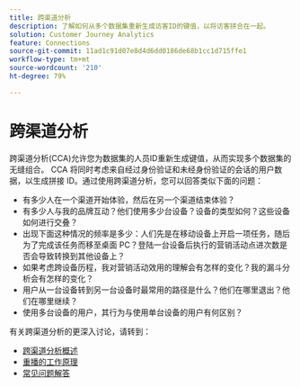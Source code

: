 ```yaml
---
title: 跨渠道分析
description: 了解如何从多个数据集重新生成访客ID的键值，以将访客拼合在一起。
solution: Customer Journey Analytics
feature: Connections
source-git-commit: 11ad1c91d07e8d4d6dd0186de68b1cc1d715ffe1
workflow-type: tm+mt
source-wordcount: '210'
ht-degree: 79%

---
```



# 跨渠道分析

跨渠道分析(CCA)允许您为数据集的人员ID重新生成键值，从而实现多个数据集的无缝组合。 CCA 将同时考虑来自经过身份验证和未经身份验证的会话的用户数据，以生成拼接 ID。通过使用跨渠道分析，您可以回答类似下面的问题：

* 有多少人在一个渠道开始体验，然后在另一个渠道结束体验？
* 有多少人与我的品牌互动？他们使用多少台设备？设备的类型如何？这些设备如何进行交叠？
* 出现下面这种情况的频率是多少：人们先是在移动设备上开启一项任务，随后为了完成该任务而移至桌面 PC？登陆一台设备后执行的营销活动点进次数是否会导致转换到其他设备上？
* 如果考虑跨设备历程，我对营销活动效用的理解会有怎样的变化？我的漏斗分析会有怎样的变化？
* 用户从一台设备转到另一台设备时最常用的路径是什么？他们在哪里退出？他们在哪里继续？
* 使用多台设备的用户，其行为与使用单台设备的用户有何区别？

有关跨渠道分析的更深入讨论，请转到：

* [跨渠道分析概述](/help/cca/overview.md)
* [重播的工作原理](/help/cca/replay.md)
* [常见问题解答](/help/cca/faq.md)